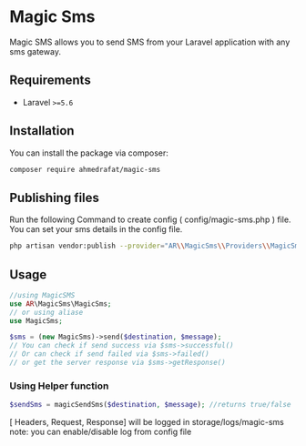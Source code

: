 # Magic Sms
Magic SMS allows you to send SMS from your Laravel application with any sms gateway.

## Requirements
- Laravel `>=5.6`

## Installation

You can install the package via composer:

```bash
composer require ahmedrafat/magic-sms
```

## Publishing files
Run the following Command to create config ( config/magic-sms.php ) file. You can set your sms details in the config file.

```bash
php artisan vendor:publish --provider="AR\\MagicSms\\Providers\\MagicSmsServiceProvider"
```
## Usage

``` php
//using MagicSMS
use AR\MagicSms\MagicSms;
// or using aliase
use MagicSms;

$sms = (new MagicSms)->send($destination, $message);
// You can check if send success via $sms->successful()
// Or can check if send failed via $sms->failed()
// or get the server response via $sms->getResponse()
```

### Using Helper function
``` php
$sendSms = magicSendSms($destination, $message); //returns true/false
```

[ Headers, Request, Response] will be logged in storage/logs/magic-sms
note: you can enable/disable log from config file